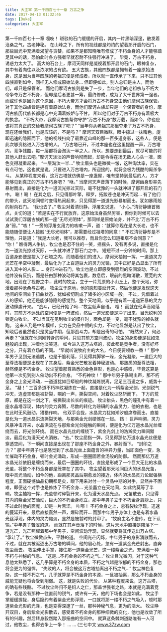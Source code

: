 ```yaml
---
title: 大主宰 第一千四百七十一章 万古之争
date: 2017-04-13 01:32:46
tags: [Duke]
categories: 大主宰
---
```


第一千四百七十一章
嘎吱！
斑驳的石门缓缓的开启，其内一片黑暗深邃，散发着沧桑之气，古老神秘。
在山峰之下，所有的视线都是灼灼的望着那开启的石门，那些目光中充满着渴望与贪婪，如果不是都知晓唯有修成了不朽金身的人才能够踏足其中的话，恐怕此时各方强者早就忍耐不住强行冲进了。
毕竟，万古不朽身，诱惑力太大了。
高大的石台上，摩诃天同样是凝视着那开启的石门，眼神复杂，其中有着向往以及浓浓的占有欲。
五大古族，其他四族都是拥有着一座原始法身，这是因为当年四族的老祖宗便是修成者，所以就一直传承了下来，只不过其他四族直到如今，同样无人修成原始法身...
但即便如此，别人总归是主人，而他们，却只是保管者。
而他们摩诃古族则是失了一步，当年他们的老祖宗与不朽大帝争夺万古不朽身，但却是后者更甚一筹，最终修成，成为了大千世界第一强者。
而或许也是因为这个原因，不朽大帝方才会将万古不朽身交由他们摩诃古族保管。
对于其他四族皆是拥有着原始法身，而他们摩诃古族却只是一个保管者的身份，摩诃古族历代族长都是心中充满着嫉妒与不甘。
所以他们对于万古不朽身有着极大的执念。
“不朽大帝，我摩诃古族帮你守护“万古不朽身”数万载，而如今，你也应该将其真正的交给我摩诃古族了吧？”
“当年你从老祖宗那里夺走了万古不朽身，现在还给我们，也是应该的，不是吗？”
摩诃天双目微眯，眼中掠过一抹晦色，旋即迅速的隐匿而下，他的视线扫向了最靠近山峰的那一百多道身影，这些人，便是此次够资格进入万古塔的人。
“万古塔已开，不过本座也在这里提醒一声，万古塔内，竞争残酷，每一层都将会淘汰一半之人，所以，想要走到最后，就尽可能的将其他人赶出去吧。”摩诃天淡淡的声音响彻而起，却是令得在场无数人心头一凛，面色变得凝重起来。
“一层淘汰一半...”
牧尘眉头也是微微一皱，这种淘汰率，实在有点可怕，这也就是说，只要进入万古塔内，所迎接的，就将会极为残酷的厮杀争斗。
从某种程度来看，这万古塔就仿佛是一座蛊屋，唯有坚持到最后的人，方才能够见到真正的万古不朽身吧？
“咻。”
当摩诃天声音落下的时候，摩诃幽身形率先暴射而出，直接是化为一道流光掠过天际，毫不犹豫的一头就冲进了那开启的石门中。
唰！唰！
在其之后，只见得那叶擎，释罗，拓跋苍也是冲天而起...
有了他们的带头，这天地间顿时变得热闹起来，只见得那一道道光影暴射而出，犹如暴雨般的射向石门。
“我也去了。”
牧尘对着清衍静，浮屠玄说道。
“小心。”清衍静螓首微点，关切的道：“若是实在不行就放弃，这原始法身虽然厉害，但你到时候可以去试试我们浮屠古族的那一座“无尽光明体”，那同样是原始法身，并不比“万古不朽身”弱。”
“咳！”
一旁的浮屠玄用力的咳嗽一声，道：“就算你现在是大长老，也不能随随便便让人接触“无尽光明体”，那需要经过祖塔的同意！”
不过清衍静却是不理他，只是道：“我是大长老，我可以推荐，而且你怎么知道祖塔不会同意？”
“你！”
瞧得两人争执，牧尘也是忍不住的一笑，摇摇头，没有再多说，直接是化为一道流光掠过天际，一头就冲进了那石门之中。
短短不过一分钟的时间，那上百道身影便是投入了石塔之内，而随着他们的进入，摩诃天袖袍一挥，一道道灵力光芒在半空中凝聚，最后化为了上百道巨大的灵力光镜，其中正好是凸显出了所有进入其中的人影...
...
身形冲进石门，牧尘也是立即感受到强烈的空间波动，不过他并没有反抗，而是任由那种波动将其包裹，数息后，眼前的黑暗消散，荒芜的大地，出现在了视野之中...
此时的牧尘，立于一片荒原的小山丘上，整个天地，弥漫着那种沧桑与古老。
牧尘立于原地，他的感知蔓延开来，然后他便是发现这天地间的空间处于扭曲状态，犹如被切割成了诸多的小区域一般。
不过，凭借着过人的感知，他还是能够隐隐的感觉到，整个天地间，似乎是有着一道道狂暴的灵力波动肆虐开来。
“战斗，已经开始了吗...”牧尘低声自语。
嗡！
而就在他声音刚落时，其前方不远处的空间便是一阵波动，然后一道光影便是冲了出来，目光锐利的锁定向牧尘。
不过当其在见到牧尘的模样时，面色却是一变，毫不犹豫的掉头就跑。
这来人乃是中年模样，实力在灵品中期的实力，不过他显然是认出了牧尘，知晓后者虽然也只是灵品中期，但那战斗力，却是出奇的可怕。
“既然来了，何必再走？”但就在他刚刚转身的瞬间，只见其前方空间波动，牧尘的身影便是犹如鬼魅般的出现，冲着他淡笑道。
如今进入这万古塔的，彼此都是竞争者，没有好坏之分，只有着立场的不同。
“早就听说牧府主的大名，今日便要领教一番！”
那中年男子见到无法逃脱，也是干脆利落，只见得其脚掌一跺，金光凝聚，一道巨大的至尊法相便是出现在了其身后，紫金光芒散发着神秘波动。
那熟悉的至尊法相，赫然便是不朽金身。
牧尘望着那尊熟悉的金色巨影，也是心中感叹，毕竟这算是他第一次见到别人催动出不朽金身。
“不朽神纹！”
那中年男子暴喝出声，那不朽金身之上金光涌动，一道道犹如巨蟒般的神纹凝炼脱离，足足三百道之多，威势十足。
“凝！”
三百多道不朽神纹凝炼在一起，直接是化为一柄紫金光剑，光剑锐气冲天，连虚空都是被斩裂，唰的一声，撕裂空间，对着牧尘怒斩而下。
下方的荒原，都是在这一剑之下，被撕裂出长长的痕迹。
牧尘抬头，黑色的瞳孔中有着一座水晶塔浮现，体内的灵力奔腾，尽数的转化为磅礴的水晶灵力，他的衣袍，也是在此时无风鼓动，猎猎作响。
他双手合拢，水晶灵力犹如潮汐般席卷而出，直接是化为一道水晶洪流撕裂天地，与那紫金光剑硬憾在一起。
铛！
巨声响彻，灵力风暴冲击开来，水晶洪流在与那紫金光剑碰触的瞬间，便是化为亿万道水晶光丝缠绕而去，将光剑环绕。
而在水晶光丝的缠绕下，紫金光剑上的浩瀚灵力瞬间黯淡，最后化为漫天光点消散。
“去。”
牧尘屈指一弹，只见得那亿万道水晶光丝便是穿透空间，下一瞬间直接是出现在了那座不朽金身之外，暴射而下。
“封印之力？”
那中年男子也是感觉到了水晶光丝上面蕴含的神异力量，当即面色一变，急忙催动不朽金身，顿时金光涌动，形成一圈圈固若金汤般的防御。
然而那亿万道水晶光丝依旧是缠绕而来，最后一圈圈的环绕，直接是形成了一个巨大无比的水晶光茧，将整个不朽金身都是笼罩在了其中。
牧尘望着那天地间巨大的水晶光茧，眼中灵光涌动，如今的他，距离那灵品后期愈发的接近，体内的水晶灵力论起强横程度，正面硬憾仙品初期都足矣，眼下用来对付一个灵品中期的对手，显然并不困难，即便这个对手也是修炼了不朽金身...
光茧矗立在天地间，如此约莫等了半晌，牧尘袖袍一挥，光茧顿时碎裂开来，化为漫天水晶光点。
光茧散去，只见得其内的紫金光芒涌动，巨大的不朽金身屹立，那中年男子立于不朽金身肩膀上，只不过此时他的面庞，却是一片苦涩。
咔嚓！
不朽金身之上，忽有裂纹浮现，迅速的蔓延开来，最后直接轰然一声，爆碎而开...
而那中年男子身体上也是有着水晶光丝浮现，体内的灵力黯淡，显然是被暂时的封印了。
“牧府主名不虚传，在下认输。”中年男子苦涩的道。
而就在其声音落下的时候，这片天地中直接是降落下一道光芒，光芒照耀着那中年男子，空间波动浮现，显然就要将其传送出万古塔。
“承让了。”
牧尘微微点头，平静的道。
空间光芒闪烁，中年男子的身影消散而去，不过，就在其被驱逐出万古塔的瞬间，他的眉心处，忽有一道紫金光芒射出，直奔牧尘而去。
牧尘伸出手掌，接住那一道紫金光芒，这一缕紫金之光，充满着一种不朽与神秘的气息。
“这是...不朽金身的不朽之气...”
牧尘目光微闪，对于这种气息他太熟悉了，这几乎算是不朽金身的本质，不朽之气越是浓郁的不朽金身，那也将会更为的强悍。
“失败的人，将会被这万古塔抽离出不朽之气...”
牧尘神色复杂，这一缕不朽之气，几乎就算是不朽金身的本源，一旦被抽离，那么不朽金身的威能无疑也将会受到削弱。
这，就是失败的代价。
从某种程度来说，这万古塔，的确有些残酷。
不过牧尘终归不是妇人之仁，那盖世强者之路，本就是充满着竞争，若是没有那种一往直前的锐气，或许有一天，他的下场也会是如此。
牧尘手掌缓缓握拢，身后隐约有着紫金光影浮现，一口就将那一缕不朽之气吸入，顿时那道紫金光影的光泽，也是变得深邃了一丝，那种神秘气息，更为的浩大。
牧尘睁开双目，身后紫金光影散去，感受着不朽金身的那种细微的变化，他也是收敛了所有的兴趣，然后转身毅然踏入那扭曲的空间中。
就算这条棘刺道路唯有一人可过，他牧尘，也得去争上一争！
...
...
(三七中文 www.37zw.com
